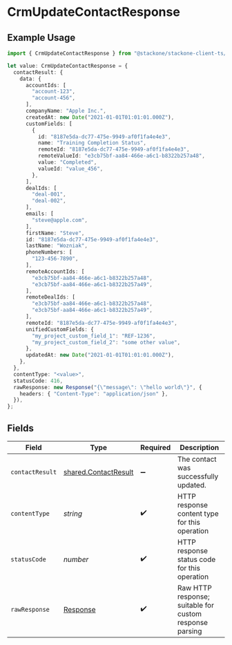 # CrmUpdateContactResponse

## Example Usage

```typescript
import { CrmUpdateContactResponse } from "@stackone/stackone-client-ts/sdk/models/operations";

let value: CrmUpdateContactResponse = {
  contactResult: {
    data: {
      accountIds: [
        "account-123",
        "account-456",
      ],
      companyName: "Apple Inc.",
      createdAt: new Date("2021-01-01T01:01:01.000Z"),
      customFields: [
        {
          id: "8187e5da-dc77-475e-9949-af0f1fa4e4e3",
          name: "Training Completion Status",
          remoteId: "8187e5da-dc77-475e-9949-af0f1fa4e4e3",
          remoteValueId: "e3cb75bf-aa84-466e-a6c1-b8322b257a48",
          value: "Completed",
          valueId: "value_456",
        },
      ],
      dealIds: [
        "deal-001",
        "deal-002",
      ],
      emails: [
        "steve@apple.com",
      ],
      firstName: "Steve",
      id: "8187e5da-dc77-475e-9949-af0f1fa4e4e3",
      lastName: "Wozniak",
      phoneNumbers: [
        "123-456-7890",
      ],
      remoteAccountIds: [
        "e3cb75bf-aa84-466e-a6c1-b8322b257a48",
        "e3cb75bf-aa84-466e-a6c1-b8322b257a49",
      ],
      remoteDealIds: [
        "e3cb75bf-aa84-466e-a6c1-b8322b257a48",
        "e3cb75bf-aa84-466e-a6c1-b8322b257a49",
      ],
      remoteId: "8187e5da-dc77-475e-9949-af0f1fa4e4e3",
      unifiedCustomFields: {
        "my_project_custom_field_1": "REF-1236",
        "my_project_custom_field_2": "some other value",
      },
      updatedAt: new Date("2021-01-01T01:01:01.000Z"),
    },
  },
  contentType: "<value>",
  statusCode: 416,
  rawResponse: new Response("{\"message\": \"hello world\"}", {
    headers: { "Content-Type": "application/json" },
  }),
};
```

## Fields

| Field                                                                 | Type                                                                  | Required                                                              | Description                                                           |
| --------------------------------------------------------------------- | --------------------------------------------------------------------- | --------------------------------------------------------------------- | --------------------------------------------------------------------- |
| `contactResult`                                                       | [shared.ContactResult](../../../sdk/models/shared/contactresult.md)   | :heavy_minus_sign:                                                    | The contact was successfully updated.                                 |
| `contentType`                                                         | *string*                                                              | :heavy_check_mark:                                                    | HTTP response content type for this operation                         |
| `statusCode`                                                          | *number*                                                              | :heavy_check_mark:                                                    | HTTP response status code for this operation                          |
| `rawResponse`                                                         | [Response](https://developer.mozilla.org/en-US/docs/Web/API/Response) | :heavy_check_mark:                                                    | Raw HTTP response; suitable for custom response parsing               |